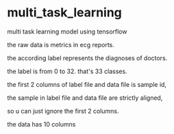 # multi_task_learning

multi task learning model using tensorflow

the raw data is metrics in ecg reports.

the according label represents the diagnoses of doctors.


the label is from 0 to 32. that's 33 classes.

the first 2 columns of label file and data file is sample id, 

the sample in label file and data file are strictly aligned, 

so u can just ignore the first 2 columns.



the data has 10 columns

